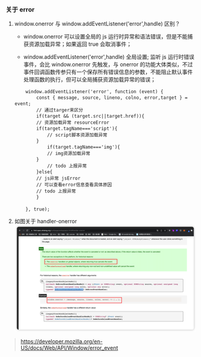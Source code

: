 ### 关于 error

1.  window.onerror 与 window.addEventListener('error',handle) 区别？

    - window.onerror 可以设置全局的 js 运行时异常和语法错误，但是不能捕获资源加载异常；如果返回 true 会取消事件；

    - window.addEventListener('error',handle) 全局设置;
      监听 js 运行时错误事件，会比 window.onerror 先触发，与 onerror 的功能大体类似，不过事件回调函数传参只有一个保存所有错误信息的参数，不能阻止默认事件处理函数的执行，但可以全局捕获资源加载异常的错误；

    ```
        window.addEventListener('error', function (event) {
            const { message, source, lineno, colno, error,target } = event;
            // 通过targer来区分
            if(target && (target.src||target.href)){
            // 资源加载异常 resourceError
            if(target.tagName==='script'){
                // script脚本资源加载异常
            }
                if(target.tagName==='img'){
                // img资源加载异常
            }
                // todo 上报异常
            }else{
            // js异常 jsError
            // 可以查看error信息查看具体原因
            // todo 上报异常
            }

        }, true);

    ```

2.  如图关于 handler-onerror
    ![](../../../Images/error-handle.png)

> https://developer.mozilla.org/en-US/docs/Web/API/Window/error_event
